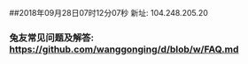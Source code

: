 ##2018年09月28日07时12分07秒 新址: 104.248.205.20
### 兔友常见问题及解答: https://github.com/wanggonging/d/blob/w/FAQ.md
